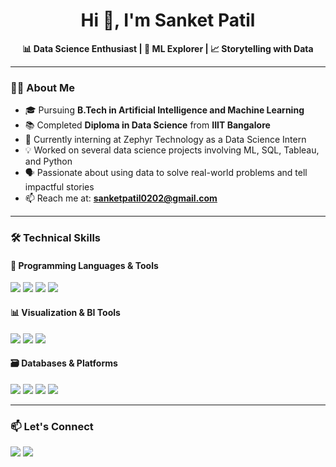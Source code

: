 <h1 align="center">Hi 👋, I'm Sanket Patil</h1>
<p align="center">
  <strong>📊 Data Science Enthusiast | 🤖 ML Explorer | 📈 Storytelling with Data</strong>
</p>

---

### 🧑‍💻 About Me

- 🎓 Pursuing **B.Tech in Artificial Intelligence and Machine Learning**   
- 📚 Completed **Diploma in Data Science** from **IIIT Bangalore**  
- 🧪 Currently interning at Zephyr Technology as a Data Science Intern  
- 💡 Worked on several data science projects involving ML, SQL, Tableau, and Python  
- 🗣 Passionate about using data to solve real-world problems and tell impactful stories  
- 📫 Reach me at: **sanketpatil0202@gmail.com**

---

### 🛠️ Technical Skills

#### 📌 Programming Languages & Tools
<p>
  <img src="https://img.shields.io/badge/Python-3776AB?style=for-the-badge&logo=python&logoColor=white"/>
  <img src="https://img.shields.io/badge/R-276DC3?style=for-the-badge&logo=r&logoColor=white"/>
  <img src="https://img.shields.io/badge/C-00599C?style=for-the-badge&logo=c&logoColor=white"/>
  <img src="https://img.shields.io/badge/SQL-FFCC00?style=for-the-badge&logo=mysql&logoColor=black"/>
</p>

#### 📊 Visualization & BI Tools
<p>
  <img src="https://img.shields.io/badge/Tableau-E97627?style=for-the-badge&logo=tableau&logoColor=white"/>
  <img src="https://img.shields.io/badge/Power%20BI-F2C811?style=for-the-badge&logo=powerbi&logoColor=black"/>
  <img src="https://img.shields.io/badge/MS%20Excel-217346?style=for-the-badge&logo=microsoft-excel&logoColor=white"/>
</p>

#### 🗃️ Databases & Platforms
<p>
  <img src="https://img.shields.io/badge/MS%20SQL%20Server-CC2927?style=for-the-badge&logo=microsoft-sql-server&logoColor=white"/>
  <img src="https://img.shields.io/badge/MySQL-00758F?style=for-the-badge&logo=mysql&logoColor=white"/>
  <img src="https://img.shields.io/badge/MongoDB-47A248?style=for-the-badge&logo=mongodb&logoColor=white"/>
  <img src="https://img.shields.io/badge/AWS-232F3E?style=for-the-badge&logo=amazon-aws&logoColor=white"/>
</p>


---

### 📫 Let's Connect

<p>
  <a href="mailto:sanketpatil0202@gmail.com"><img src="https://img.shields.io/badge/Gmail-D14836?style=for-the-badge&logo=gmail&logoColor=white"></a>
  <a href="https://www.linkedin.com/in/sanket13"><img src="https://img.shields.io/badge/LinkedIn-0077B5?style=for-the-badge&logo=linkedin&logoColor=white"></a>
</p>
